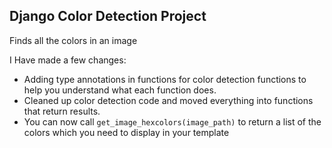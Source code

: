 ## Django Color Detection Project
Finds all the colors in an image

I Have made a few changes:

- Adding type annotations in functions for color detection functions to help you understand what each function does.
- Cleaned up color detection code and moved everything into functions that return results.
- You can now call `get_image_hexcolors(image_path)` to return a list of the colors which you need to display in your template